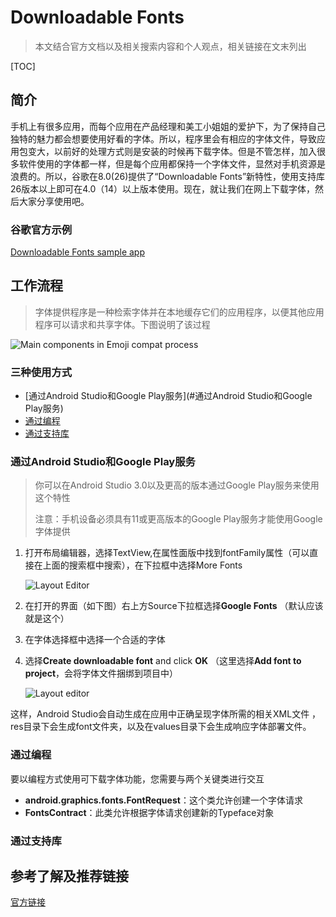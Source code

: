 # Downloadable Fonts

> 本文结合官方文档以及相关搜索内容和个人观点，相关链接在文末列出

[TOC]

## 简介

手机上有很多应用，而每个应用在产品经理和美工小姐姐的爱护下，为了保持自己独特的魅力都会想要使用好看的字体。所以，程序里会有相应的字体文件，导致应用包变大，以前好的处理方式则是安装的时候再下载字体。但是不管怎样，加入很多软件使用的字体都一样，但是每个应用都保持一个字体文件，显然对手机资源是浪费的。所以，谷歌在8.0(26)提供了“Downloadable Fonts”新特性，使用支持库26版本以上即可在4.0（14）以上版本使用。现在，就让我们在网上下载字体，然后大家分享使用吧。

### 谷歌官方示例

[Downloadable Fonts sample app](https://github.com/googlesamples/android-DownloadableFonts)

## 工作流程

> 字体提供程序是一种检索字体并在本地缓存它们的应用程序，以便其他应用程序可以请求和共享字体。下图说明了该过程 

![Main components in Emoji compat process](https://developer.android.google.cn/guide/topics/ui/images/look-and-feel/downloadable-fonts/downloadable-fonts-process.png) 

### 三种使用方式

- [通过Android Studio和Google Play服务](#通过Android Studio和Google Play服务)
- [通过编程](#通过编程)
- [通过支持库](#通过支持库)

### 通过Android Studio和Google Play服务

> 你可以在Android Studio 3.0以及更高的版本通过Google Play服务来使用这个特性
>
> 注意：手机设备必须具有11或更高版本的Google Play服务才能使用Google字体提供

1. 打开布局编辑器，选择TextView,在属性面版中找到fontFamily属性（可以直接在上面的搜索框中搜索），在下拉框中选择More Fonts

   ![Layout Editor](https://developer.android.google.cn/guide/topics/ui/images/look-and-feel/downloadable-fonts/layout-editor.png) 

2. 在打开的界面（如下图）右上方Source下拉框选择**Google Fonts** （默认应该就是这个）

3. 在字体选择框中选择一个合适的字体

4. 选择**Create downloadable font** and click **OK** （这里选择**Add font to project**，会将字体文件捆绑到项目中）

   ![Layout editor](https://developer.android.google.cn/guide/topics/ui/images/look-and-feel/downloadable-fonts/resources-window.png) 

这样，Android Studio会自动生成在应用中正确呈现字体所需的相关XML文件 ，res目录下会生成font文件夹，以及在values目录下会生成响应字体部署文件。

### 通过编程

要以编程方式使用可下载字体功能，您需要与两个关键类进行交互 

- **android.graphics.fonts.FontRequest**：这个类允许创建一个字体请求 
- **FontsContract**：此类允许根据字体请求创建新的Typeface对象 

### 通过支持库





## 参考了解及推荐链接

[官方链接](https://developer.android.google.cn/guide/topics/ui/look-and-feel/downloadable-fonts)